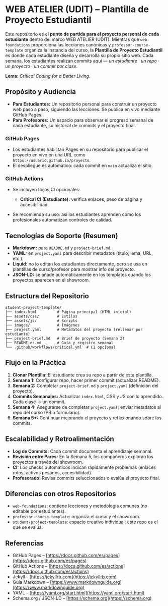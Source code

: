 # WEB ATELIER (UDIT) – Plantilla de Proyecto Estudiantil

Este repositorio es el **punto de partida para el proyecto personal de cada estudiante** dentro del marco WEB ATELIER (UDIT). Mientras que `web-foundations` proporciona las lecciones canónicas y `professor-course-template` organiza la instancia del curso, la **Plantilla de Proyecto Estudiantil** es donde cada estudiante diseña y desarrolla su propio sitio web. Cada semana, los estudiantes realizan commits aquí — _un estudiante · un repo · un proyecto · un commit por clase_.

**Lema:** _Critical Coding for a Better Living._

## Propósito y Audiencia

- **Para Estudiantes:** Un repositorio personal para construir un proyecto web paso a paso, siguiendo las lecciones. Se publica en vivo mediante GitHub Pages.
- **Para Profesores:** Un espacio para observar el progreso semanal de cada estudiante, su historial de commits y el proyecto final.

### GitHub Pages

- Los estudiantes habilitan Pages en su repositorio para publicar el proyecto en vivo en una URL como `https://usuario.github.io/proyecto`.
- El despliegue es automático: cada commit en `main` actualiza el sitio.

### GitHub Actions

- Se incluyen flujos CI opcionales:

  - **Critical CI (Estudiante):** verifica enlaces, peso de página y accesibilidad.

- Se recomienda su uso: así los estudiantes aprenden cómo los profesionales automatizan controles de calidad.

## Tecnologías de Soporte (Resumen)

- **Markdown:** para `README.md` y `project-brief.md`.
- **YAML:** en `project.yaml` para describir metadatos (título, lema, URL, etc.).
- **Liquid:** no lo editan los estudiantes directamente, pero se usa en plantillas de curso/profesor para mostrar info del proyecto.
- **JSON-LD:** se añade automáticamente en los templates cuando los proyectos aparecen en el showroom.

## Estructura del Repositorio

```plaintext
student-project-template/
├── index.html         # Página principal (HTML inicial)
├── assets/css/        # Estilos
├── assets/js/         # Scripts
├── images/            # Imágenes
├── project.yaml       # Metadatos del proyecto (rellenar por estudiante)
├── project-brief.md   # Brief de proyecto (Semana 2)
├── README-es.md       # Guía y registro semanal
└── .github/workflows/critical.yml  # CI opcional
```

## Flujo en la Práctica

1. **Clonar Plantilla:** El estudiante crea su repo a partir de esta plantilla.
2. **Semana 1:** Configurar repo, hacer primer commit (actualizar README).
3. **Semana 2:** Completar `project-brief.md` y `project.yaml` (definición del proyecto).
4. **Commits Semanales:** Actualizar `index.html`, CSS y JS con lo aprendido. Cada clase → un commit.
5. **Semana 4:** Asegurarse de completar `project.yaml`; enviar metadatos al repo del curso (PR o formulario).
6. **Semana 5+:** Continuar mejorando el proyecto y reflexionando sobre los commits.

## Escalabilidad y Retroalimentación

- **Log de Commits:** Cada commit documenta el aprendizaje semanal.
- **Revisión entre Pares:** En la Semana 5, los compañeros exploran los proyectos a través del showroom.
- **CI:** Los checks automáticos indican rápidamente problemas (enlaces rotos, activos pesados, accesibilidad).
- **Profesorado:** Revisa commits seleccionados o evalúa el proyecto final.

## Diferencias con otros Repositorios

- `web-foundations`: contiene lecciones y metodología comunes (no editable por estudiantes).
- `professor-course-template`: organiza el curso y el showroom.
- `student-project-template`: espacio creativo individual; este repo es el que se evalúa.

## Referencias

- GitHub Pages – [https://docs.github.com/es/pages](https://docs.github.com/es/pages)
- GitHub Actions – [https://docs.github.com/es/actions](https://docs.github.com/es/actions)
- Jekyll – [https://jekyllrb.com](https://jekyllrb.com)
- Guía Markdown – [https://www.markdownguide.org](https://www.markdownguide.org)
- YAML – [https://yaml.org/start.html](https://yaml.org/start.html)
- Schema.org / JSON-LD – [https://schema.org](https://schema.org)
